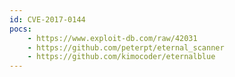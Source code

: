```yaml
---
id: CVE-2017-0144
pocs:
    - https://www.exploit-db.com/raw/42031
    - https://github.com/peterpt/eternal_scanner
    - https://github.com/kimocoder/eternalblue
---
```

